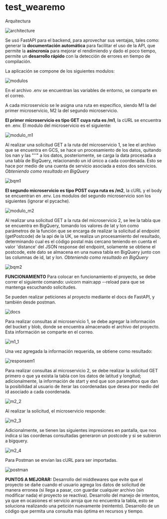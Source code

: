 # test_wearemo

Arquitectura

![architecture](https://github.com/DVRRS/test_wearemo/assets/69321668/c66c54c5-b3b3-4413-a2f4-b2730e123403)

Se usó FastAPI para el backend, para aprovechar sus ventajas, tales como: generar la __documentación automática__ para facilitar el uso de la API, que permite la __asincronía__ para mejorar el rendimiendo y dado el poco tiempo, permite un __desarrollo rápido__ con la detección de errores en tiempo de compilación.

La aplicación se compone de los siguientes modulos: 

![modulos](https://github.com/DVRRS/test_wearemo/assets/69321668/ee6845eb-a9c5-49e8-9a4d-46cd45789030)

En el archivo .env se encuentran las variables de entorno, se comparte en el correo.

A cada microservicio se le asigna una ruta en especifico, siendo M1 la del primer microservicio, M2 la del segundo microservicio. 

**El primer microservicio es tipo GET cuya ruta es /m1**, la cURL se encuentra en .env. 
El modulo del microservicio es el siguiente:

![modulo_m1](https://github.com/DVRRS/test_wearemo/assets/69321668/6c871afd-e48d-4601-ad50-6f594d19ee55)

Al realizar una solicitud GET a la ruta del microservicio 1, se lee el archivo que se encuentra en GCS, se hace un procesamiento de los datos, quitando los nan y las "''" a los datos, posteriomente, se carga la data procesada a una tabla de BigQuery, relacionando un id único a cada coordenada. Esto se hace por medio de una cuenta de servicio asociada a estos dos servicios.
_Obteniendo como resultado en BigQuery_

![bqm1](https://github.com/DVRRS/test_wearemo/assets/69321668/50f464b5-ac2b-4206-a33f-93b61452d69b)


**El segundo microservicio es tipo POST cuya ruta es /m2**, la cURL y el body se encuentran en .env. Los modulos del segundo microservicio son los siguientes (ignorar el pycache).

![modulo_m2](https://github.com/DVRRS/test_wearemo/assets/69321668/2b6d3228-444a-40ab-9ff6-386bcc695109)

Al realizar una solicitud GET a la ruta del microservicio 2, se lee la tabla que se encuentra en BigQuery, tomando los valores de lat y lon como parámetros de la función que se encarga de realizar la solicitud al endpoint (getPostcode) de la api de la UK, se realiza un procesamiento del resultado, determinando cual es el código postal más cercano teniendo en cuenta el valor 'distance' del JSON response del endpoint, solamente se obtiene el postcode, este dato se almacena en una nueva tabla en BigQuery junto con las columnas de id, lat y lon.
_Obteniendo como resultado en BigQuery_

![bqm2](https://github.com/DVRRS/test_wearemo/assets/69321668/b08007ab-81da-4af7-9f0e-bc986e713264)

**FUNCIONAMIENTO**
Para colocar en funcionamiento el proyecto, se debe correr el siguiente comando: uvicorn main:app --reload para que se mantenga escuchando solicitudes.

Se pueden realizar peticiones al proyecto mediante el docs de FastAPI, y también desde postman.

![docs](https://github.com/DVRRS/test_wearemo/assets/69321668/6f583deb-d4fe-41c2-a653-5fe02b37cd34)

Para realizar consultas al microservicio 1, se debe agregar la información del bucket y blob, donde se encuentra almacenado el archivo del proyecto. Esta información se comparte en el correo.

![m1_1](https://github.com/DVRRS/test_wearemo/assets/69321668/95f13301-ef08-4899-9c9c-7f132b915c08)

Una vez agregada la información requerida, se obtiene como resultado:

![responsem1](https://github.com/DVRRS/test_wearemo/assets/69321668/99ce2c48-eb2b-46fd-8bd8-b480451f7d84)

Para realizar consultas al microservicio 2, se debe realizar la solicitud GET primero o que ya exista la tabla con los datos de latitud y longitud; adicionalmente, la información de start y end que son parametros que dan la posibilidad al usuario de iterar las coordenadas que desea por medio del id asociado a cada coordenada.

![m2_2](https://github.com/DVRRS/test_wearemo/assets/69321668/826107c5-2d50-4b23-abe8-a9816e9e03e2)

Al realizar la solicitud, el microservicio responde:

![m2_3](https://github.com/DVRRS/test_wearemo/assets/69321668/c2114423-dd81-42bf-b8c9-831183874b00)

Adicionalmente, se tienen las siguientes impresiones en pantalla, que nos indica si las coordenas consultadas generaron un postcode y si se subieron a bigquery.

![m2_4](https://github.com/DVRRS/test_wearemo/assets/69321668/c2a453cd-9f81-4575-8688-d8e3ffe02adb)

Para Postman se envían las cURL para ser importadas.

![postman](https://github.com/DVRRS/test_wearemo/assets/69321668/26cc2996-1dd1-4022-9c04-bbfa726020e4)


**PUNTOS A MEJORAR:**
Desarrollo del middlewares que evite que el proyecto se dañe cuando el usuario agrega los datos de solicitud de manera erronea (si llega a pasar, con guardar cualquier archivo (sin modificar nada) el proyecto se reactiva).
Desarrollo del manejo de intentos, ya que en ocasiones el servicio arroja que no encuentra la tabla, esto se soluciona realizando una petición nuevamente (reintento).
Desarrollo de un código que permita una consulta más óptima en recursos y tiempo.




